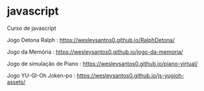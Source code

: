 # javascript
 Curso de javascript

 Jogo Detona Ralph : 
 https://wesleysantos0.github.io/RalphDetona/

 Jogo da Memória : 
 https://wesleysantos0.github.io/jogo-da-memoria/

 Jogo de simulação de Piano :
  https://wesleysantos0.github.io/piano-virtual/

  Jogo YU-GI-Oh Joken-po :
  https://wesleysantos0.github.io/js-yugioh-assets/
 

